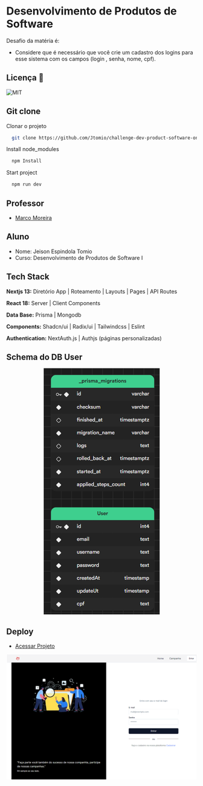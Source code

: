 
# Desenvolvimento de Produtos de Software

Desafio da matéria é:

- Considere que é necessário que você crie um cadastro dos logins para esse sistema com os campos (login , senha, nome, cpf).


## Licença 📃

![MIT](https://img.shields.io/badge/License-MIT-green)

## Git clone

Clonar o projeto

```bash
  git clone https://github.com/Jtomio/challenge-dev-product-software-one.git
```
Install node_modules
```bash
  npm Install
```
Start project
```bash
  npm run dev
```
    
## Professor

 - [Marco Moreira](mailto:marcomoreira@uniaraxa.edu.br)


## Aluno

- Nome: Jeison Espindola Tomio
- Curso: Desenvolvimento de Produtos de Software I

## Tech Stack

**Nextjs 13:** Diretório App | Roteamento | Layouts | Pages | API Routes

**React 18:** Server | Client Components

**Data Base:** Prisma | Mongodb

**Components:** Shadcn/ui | Radix/ui | Tailwindcss | Eslint

**Authentication:** NextAuth.js | Authjs (páginas personalizadas)


## Schema do DB User

<p align="center">
  <img src="./src/assets/img-schema.png" alt="Descrição da imagem">
</p>


## Deploy

- [Acessar Projeto](https://challenge-dev-product-software-one.vercel.app/)

<p align="center">
  <img src="./src/assets/img-preview.png" alt="Descrição da imagem">
</p>

